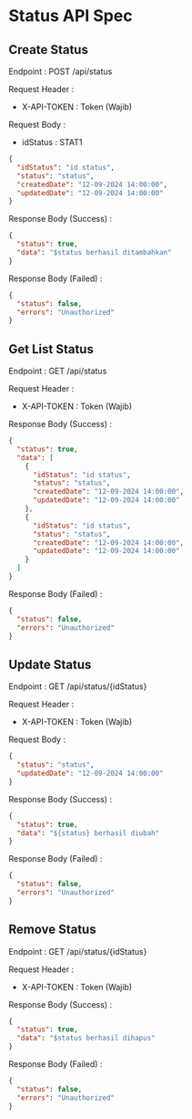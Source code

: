 # Status API Spec

## Create Status

Endpoint : POST /api/status

Request Header :

- X-API-TOKEN : Token (Wajib)

Request Body :

- idStatus : STAT1

```json
{
  "idStatus": "id status",
  "status": "status",
  "createdDate": "12-09-2024 14:00:00",
  "updatedDate": "12-09-2024 14:00:00"
}
```

Response Body (Success) :

```json
{
  "status": true,
  "data": "$status berhasil ditambahkan"
}
```

Response Body (Failed) :

```json
{
  "status": false,
  "errors": "Unauthorized"
}
```

## Get List Status

Endpoint : GET /api/status

Request Header :

- X-API-TOKEN : Token (Wajib)

Response Body (Success) :

```json
{
  "status": true,
  "data": [
    {
      "idStatus": "id status",
      "status": "status",
      "createdDate": "12-09-2024 14:00:00",
      "updatedDate": "12-09-2024 14:00:00"
    },
    {
      "idStatus": "id status",
      "status": "status",
      "createdDate": "12-09-2024 14:00:00",
      "updatedDate": "12-09-2024 14:00:00"
    }
  ]
}
```

Response Body (Failed) :

```json
{
  "status": false,
  "errors": "Unauthorized"
}
```

## Update Status

Endpoint : GET /api/status/{idStatus}

Request Header :

- X-API-TOKEN : Token (Wajib)

Request Body :

```json
{
  "status": "status",
  "updatedDate": "12-09-2024 14:00:00"
}
```

Response Body (Success) :

```json
{
  "status": true,
  "data": "${status} berhasil diubah"
}
```

Response Body (Failed) :

```json
{
  "status": false,
  "errors": "Unauthorized"
}
```

## Remove Status

Endpoint : GET /api/status/{idStatus}

Request Header :

- X-API-TOKEN : Token (Wajib)

Response Body (Success) :

```json
{
  "status": true,
  "data": "$status berhasil dihapus"
}
```

Response Body (Failed) :

```json
{
  "status": false,
  "errors": "Unauthorized"
}
```